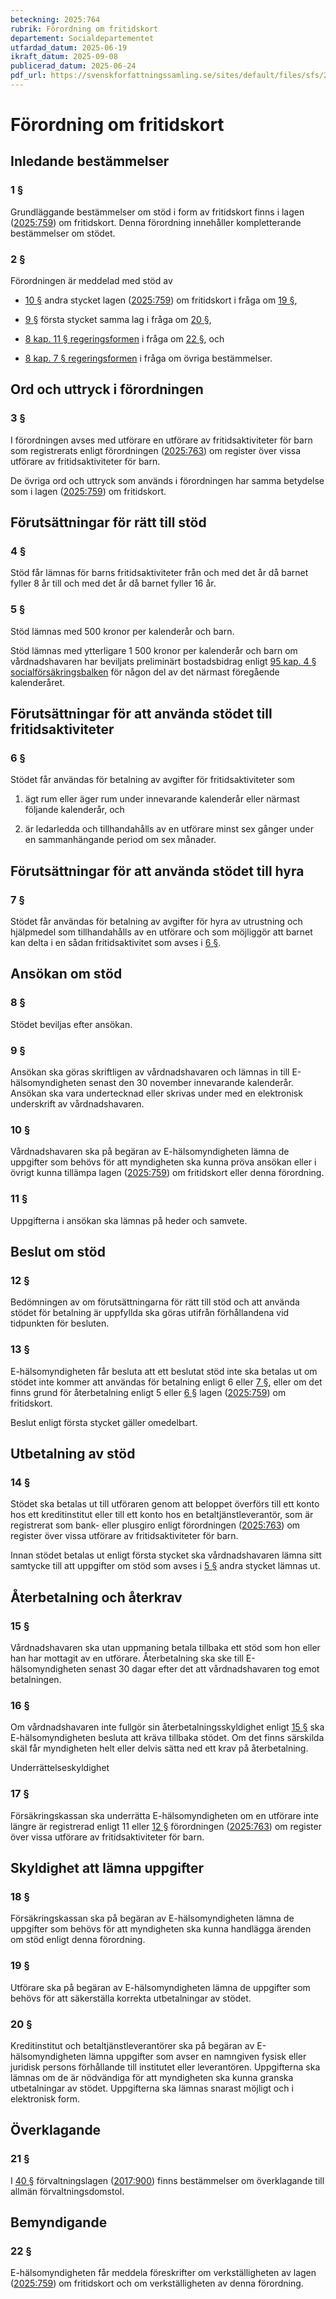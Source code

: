```yaml
---
beteckning: 2025:764
rubrik: Förordning om fritidskort
departement: Socialdepartementet
utfardad_datum: 2025-06-19
ikraft_datum: 2025-09-08
publicerad_datum: 2025-06-24
pdf_url: https://svenskforfattningssamling.se/sites/default/files/sfs/2025-06/SFS2025-764.pdf
---
```


# Förordning om fritidskort

## Inledande bestämmelser

### 1 §

Grundläggande bestämmelser om stöd i form av fritidskort finns i lagen ([2025:759](https://selex.se/eli/sfs/2025/759)) om fritidskort. Denna förordning innehåller kompletterande bestämmelser om stödet.

### 2 §

Förordningen är meddelad med stöd av

- [10 §](#10) andra stycket lagen ([2025:759](https://selex.se/eli/sfs/2025/759)) om fritidskort i fråga om [19 §](#19),

- [9 §](#9) första stycket samma lag i fråga om [20 §](#20),

- [8 kap. 11 § regeringsformen](https://selex.se/eli/sfs/1974/152#kap8.11) i fråga om [22 §](#22), och

- [8 kap. 7 § regeringsformen](https://selex.se/eli/sfs/1974/152#kap8.7) i fråga om övriga bestämmelser.

## Ord och uttryck i förordningen

### 3 §

I förordningen avses med utförare en utförare av fritidsaktiviteter för barn som registrerats enligt förordningen ([2025:763](https://selex.se/eli/sfs/2025/763)) om register över vissa utförare av fritidsaktiviteter för barn.

De övriga ord och uttryck som används i förordningen har samma betydelse som i lagen ([2025:759](https://selex.se/eli/sfs/2025/759)) om fritidskort.

## Förutsättningar för rätt till stöd

### 4 §

Stöd får lämnas för barns fritidsaktiviteter från och med det år då barnet fyller 8 år till och med det år då barnet fyller 16 år.

### 5 §

Stöd lämnas med 500 kronor per kalenderår och barn.

Stöd lämnas med ytterligare 1 500 kronor per kalenderår och barn om vårdnadshavaren har beviljats preliminärt bostadsbidrag enligt [95 kap. 4 § socialförsäkringsbalken](https://selex.se/eli/sfs/2010/110#kap95.4) för någon del av det närmast föregående kalenderåret.

## Förutsättningar för att använda stödet till fritidsaktiviteter

### 6 §

Stödet får användas för betalning av avgifter för fritidsaktiviteter som

1. ägt rum eller äger rum under innevarande kalenderår eller närmast följande kalenderår, och

2. är ledarledda och tillhandahålls av en utförare minst sex gånger under en sammanhängande period om sex månader.

## Förutsättningar för att använda stödet till hyra

### 7 §

Stödet får användas för betalning av avgifter för hyra av utrustning och hjälpmedel som tillhandahålls av en utförare och som möjliggör att barnet kan delta i en sådan fritidsaktivitet som avses i [6 §](#6).

## Ansökan om stöd

### 8 §

Stödet beviljas efter ansökan.

### 9 §

Ansökan ska göras skriftligen av vårdnadshavaren och lämnas in till E-hälsomyndigheten senast den 30 november innevarande kalenderår. Ansökan ska vara undertecknad eller skrivas under med en elektronisk underskrift av vårdnadshavaren.

### 10 §

Vårdnadshavaren ska på begäran av E-hälsomyndigheten lämna de uppgifter som behövs för att myndigheten ska kunna pröva ansökan eller i övrigt kunna tillämpa lagen ([2025:759](https://selex.se/eli/sfs/2025/759)) om fritidskort eller denna förordning.

### 11 §

Uppgifterna i ansökan ska lämnas på heder och samvete.

## Beslut om stöd

### 12 §

Bedömningen av om förutsättningarna för rätt till stöd och att använda stödet för betalning är uppfyllda ska göras utifrån förhållandena vid tidpunkten för besluten.

### 13 §

E-hälsomyndigheten får besluta att ett beslutat stöd inte ska betalas ut om stödet inte kommer att användas för betalning enligt 6 eller [7 §](#7), eller om det finns grund för återbetalning enligt 5 eller [6 §](#6) lagen ([2025:759](https://selex.se/eli/sfs/2025/759)) om fritidskort.

Beslut enligt första stycket gäller omedelbart.

## Utbetalning av stöd

### 14 §

Stödet ska betalas ut till utföraren genom att beloppet överförs till ett konto hos ett kreditinstitut eller till ett konto hos en betaltjänstleverantör, som är registrerat som bank- eller plusgiro enligt förordningen ([2025:763](https://selex.se/eli/sfs/2025/763)) om register över vissa utförare av fritidsaktiviteter för barn.

Innan stödet betalas ut enligt första stycket ska vårdnadshavaren lämna sitt samtycke till att uppgifter om stöd som avses i [5 §](#5) andra stycket lämnas ut.

## Återbetalning och återkrav

### 15 §

Vårdnadshavaren ska utan uppmaning betala tillbaka ett stöd som hon eller han har mottagit av en utförare. Återbetalning ska ske till E-hälsomyndigheten senast 30 dagar efter det att vårdnadshavaren tog emot betalningen.

### 16 §

Om vårdnadshavaren inte fullgör sin återbetalningsskyldighet enligt [15 §](#15) ska E-hälsomyndigheten besluta att kräva tillbaka stödet. Om det finns särskilda skäl får myndigheten helt eller delvis sätta ned ett krav på återbetalning.

Underrättelseskyldighet

### 17 §

Försäkringskassan ska underrätta E-hälsomyndigheten om en utförare inte längre är registrerad enligt 11 eller [12 §](#12) förordningen ([2025:763](https://selex.se/eli/sfs/2025/763)) om register över vissa utförare av fritidsaktiviteter för barn.

## Skyldighet att lämna uppgifter

### 18 §

Försäkringskassan ska på begäran av E-hälsomyndigheten lämna de uppgifter som behövs för att myndigheten ska kunna handlägga ärenden om stöd enligt denna förordning.

### 19 §

Utförare ska på begäran av E-hälsomyndigheten lämna de uppgifter som behövs för att säkerställa korrekta utbetalningar av stödet.

### 20 §

Kreditinstitut och betaltjänstleverantörer ska på begäran av E-hälsomyndigheten lämna uppgifter som avser en namngiven fysisk eller juridisk persons förhållande till institutet eller leverantören. Uppgifterna ska lämnas om de är nödvändiga för att myndigheten ska kunna granska utbetalningar av stödet. Uppgifterna ska lämnas snarast möjligt och i elektronisk form.

## Överklagande

### 21 §

I [40 §](#40) förvaltningslagen ([2017:900](https://selex.se/eli/sfs/2017/900)) finns bestämmelser om överklagande till allmän förvaltningsdomstol.

## Bemyndigande

### 22 §

E-hälsomyndigheten får meddela föreskrifter om verkställigheten av lagen ([2025:759](https://selex.se/eli/sfs/2025/759)) om fritidskort och om verkställigheten av denna förordning.